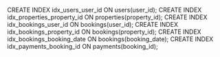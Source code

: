 CREATE INDEX idx_users_user_id ON users(user_id);
CREATE INDEX idx_properties_property_id ON properties(property_id);
CREATE INDEX idx_bookings_user_id ON bookings(user_id);
CREATE INDEX idx_bookings_property_id ON bookings(property_id);
CREATE INDEX idx_bookings_booking_date ON bookings(booking_date);
CREATE INDEX idx_payments_booking_id ON payments(booking_id);
